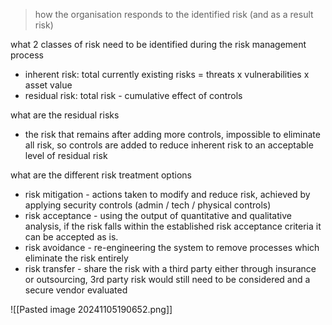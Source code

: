 > how the organisation responds to the identified risk (and as a result risk)

what 2 classes of risk need to be identified during the risk management process
- inherent risk: total currently existing risks = threats x vulnerabilities x asset value
- residual risk: total risk - cumulative effect of controls

what are the residual risks
- the risk that remains after adding more controls, impossible to eliminate all risk, so controls are added to reduce inherent risk to an acceptable level of residual risk

what are the different risk treatment options
- risk mitigation - actions taken to modify and reduce risk, achieved by applying security controls (admin / tech / physical controls)
- risk acceptance - using the output of quantitative and qualitative analysis, if the risk falls within the established risk acceptance criteria it can be accepted as is.
- risk avoidance - re-engineering the system to remove processes which eliminate the risk entirely
- risk transfer - share the risk with a third party either through insurance or outsourcing, 3rd party risk would still need to be considered and a secure vendor evaluated 

![[Pasted image 20241105190652.png]]